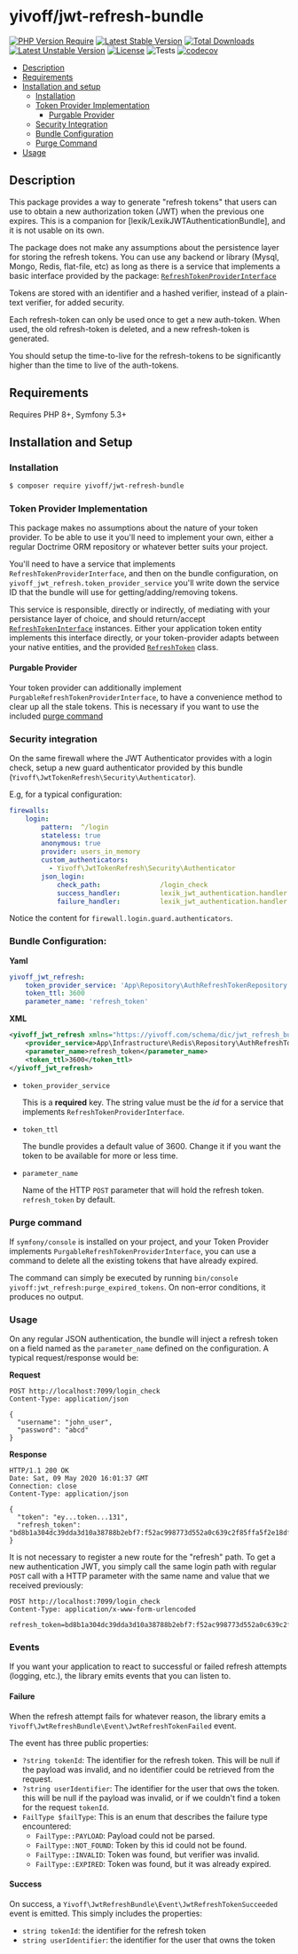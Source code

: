 # yivoff/jwt-refresh-bundle

[![PHP Version Require](http://poser.pugx.org/yivoff/jwt-refresh-bundle/require/php)](https://packagist.org/packages/yivoff/jwt-refresh-bundle)
[![Latest Stable Version](http://poser.pugx.org/yivoff/jwt-refresh-bundle/v)](https://packagist.org/packages/yivoff/jwt-refresh-bundle)
[![Total Downloads](http://poser.pugx.org/yivoff/jwt-refresh-bundle/downloads)](https://packagist.org/packages/yivoff/jwt-refresh-bundle)
[![Latest Unstable Version](http://poser.pugx.org/yivoff/jwt-refresh-bundle/v/unstable)](https://packagist.org/packages/yivoff/jwt-refresh-bundle)
[![License](http://poser.pugx.org/yivoff/jwt-refresh-bundle/license)](https://packagist.org/packages/yivoff/jwt-refresh-bundle)
![Tests](https://github.com/yivi/YivoffJwtRefreshBundle/actions/workflows/bundle_tests.yaml/badge.svg)
[![codecov](https://codecov.io/gh/yivi/YivoffJwtRefreshBundle/branch/master/graph/badge.svg?token=4JDTQ4IDN7)](https://app.codecov.io/gh/yivi/YivoffJwtRefreshBundle)

* [Description](#description)
* [Requirements](#requirements)
* [Installation and setup](#installation-and-setup)
  * [Installation](#installation)
  * [Token Provider Implementation](#token-provider-implementation)
    * [Purgable Provider](#purgable-provider)
  * [Security Integration](#security-integration) 
  * [Bundle Configuration](#bundle-configuration)
  * [Purge Command](#purge-command)
* [Usage](#usage)

## Description 

This package provides a way to generate "refresh tokens" that users can use to obtain a new authorization token (JWT)
when the previous one expires. This is a companion for [lexik/LexikJWTAuthenticationBundle], and it is not usable on its
own.

The package does not make any assumptions about the persistence layer for storing the refresh tokens. You can use any
backend or library (Mysql, Mongo, Redis, flat-file, etc) as long as there is a service that implements a basic interface
provided by the package: [`RefreshTokenProviderInterface`][1]

Tokens are stored with an identifier and a hashed verifier, instead of a plain-text verifier, for added security.

Each refresh-token can only be used once to get a new auth-token. When used, the old refresh-token is deleted, and a new
refresh-token is generated.

You should setup the time-to-live for the refresh-tokens to be significantly higher than the time to live of the
auth-tokens. 

## Requirements

Requires PHP 8+, Symfony 5.3+

## Installation and Setup

### Installation 
```bash
$ composer require yivoff/jwt-refresh-bundle
```
### Token Provider Implementation

This package makes no assumptions about the nature of your token provider. To be able to use it you'll need to implement
your own, either a regular Doctrime ORM repository or whatever better suits your project.

You'll need to have a service that implements `RefreshTokenProviderInterface`, and then on the bundle configuration, on
`yivoff_jwt_refresh.token_provider_service` you'll write down the service ID that the bundle will use for
getting/adding/removing tokens.

This service is responsible, directly or indirectly, of mediating with your persistance layer of choice, and  should
return/accept [`RefreshTokenInterface`][2] instances. Either your application token entity implements this interface
directly, or your token-provider adapts between your native entities, and the provided [`RefreshToken`][3] class.

#### Purgable Provider

Your token provider can additionally implement `PurgableRefreshTokenProviderInterface`, to have a convenience method to 
clear up all the stale tokens. This is necessary if you want to use the included [purge command](#purge-command)

### Security integration

On the same firewall where the JWT Authenticator provides with a login check, setup a new guard authenticator provided
by this bundle (`Yivoff\JwtTokenRefresh\Security\Authenticator`).

E.g, for a typical configuration:

```yaml
firewalls:
    login:
        pattern:  ^/login
        stateless: true
        anonymous: true
        provider: users_in_memory
        custom_authenticators:
          - Yivoff\JwtTokenRefresh\Security\Authenticator
        json_login:
            check_path:               /login_check
            success_handler:          lexik_jwt_authentication.handler.authentication_success
            failure_handler:          lexik_jwt_authentication.handler.authentication_failure 
```

Notice the content for `firewall.login.guard.authenticators`.

### Bundle Configuration:
**Yaml**
```yaml
yivoff_jwt_refresh:
    token_provider_service: 'App\Repository\AuthRefreshTokenRepository'
    token_ttl: 3600
    parameter_name: 'refresh_token'
```

**XML**
```xml
<yivoff_jwt_refresh xmlns="https://yivoff.com/schema/dic/jwt_refresh_bundle">
    <provider_service>App\Infrastructure\Redis\Repository\AuthRefreshTokenRepository</provider_service>
    <parameter_name>refresh_token</parameter_name>
    <token_ttl>3600</token_ttl>
</yivoff_jwt_refresh>
```

* `token_provider_service` 

   This is a **required** key. The string value must be the _id_ for a service that implements
`RefreshTokenProviderInterface`.

* `token_ttl`

   The bundle provides a default value of 3600. Change it if you want the token to be available for more or less time.

* `parameter_name`

    Name of the HTTP `POST` parameter that will hold the refresh token. `refresh_token` by default.

### Purge command
If `symfony/console` is installed on your project, and your Token Provider implements
`PurgableRefreshTokenProviderInterface`, you can use a command to delete all the existing tokens that have already
expired.

The command can simply be executed by running `bin/console yivoff:jwt_refresh:purge_expired_tokens`. On non-error
conditions, it produces no output.

### Usage

On any regular JSON authentication, the bundle will inject a refresh token on a field named as the `parameter_name`
defined on the configuration. A typical request/response would be:

**Request**
```http request
POST http://localhost:7099/login_check
Content-Type: application/json

{
  "username": "john_user",
  "password": "abcd"
}
```
**Response**
```http request
HTTP/1.1 200 OK
Date: Sat, 09 May 2020 16:01:37 GMT
Connection: close
Content-Type: application/json

{
  "token": "ey...token...131",
  "refresh_token": "bd8b1a304dc39dda3d10a38788b2ebf7:f52ac998773d552a0c639c2f85ffa5f2e18df2f1a3f528c9ddc3fcd8c6ba2f31"
}
```

It is not necessary to register a new route for the "refresh" path. To get a new authentication JWT, you simply call the
same login path with regular `POST` call with a HTTP parameter with the same name and value that we received previously:

```http request
POST http://localhost:7099/login_check
Content-Type: application/x-www-form-urlencoded

refresh_token=bd8b1a304dc39dda3d10a38788b2ebf7:f52ac998773d552a0c639c2f85ffa5f2e18df2f1a3f528c9ddc3fcd8c6ba2f31
```
### Events

If you want your application to react to successful or failed refresh attempts (logging, etc.), the library emits events
that you can listen to.

#### Failure

When the refresh attempt fails for whatever reason, the library emits a `Yivoff\JwtRefreshBundle\Event\JwtRefreshTokenFailed`
event. 

The event has three public properties:

* `?string tokenId`: The identifier for the refresh token. This will be null if the payload was invalid, and no
   identifier could be retrieved from the request.
* `?string userIdentifier`: The identifier for the user that ows the token. this will be null if the payload was
   invalid, or if we couldn't find a token for the request `tokenId`.
* `FailType $failType`: This is an enum that describes the failure type encountered:
  * `FailType::PAYLOAD`: Payload could not be parsed.
  * `FailType::NOT_FOUND`: Token by this id could not be found.
  * `FailType::INVALID`:  Token was found, but verifier was invalid.
  * `FailType::EXPIRED`: Token was found, but it was already expired.

#### Success

On success, a `Yivoff\JwtRefreshBundle\Event\JwtRefreshTokenSucceeded` event is emitted. This simply includes the
properties:

* `string tokenId`: the identifier for the refresh token
* `string userIdentifier`: the identifier for the user that owns the token

[1]: https://github.com/yivi/YivoffJwtRefreshBundle/blob/master/Contracts/RefreshTokenProviderInterface.php
[2]: https://github.com/yivi/YivoffJwtRefreshBundle/blob/master/Contracts/RefreshTokenInterface.php
[3]: https://github.com/yivi/YivoffJwtRefreshBundle/blob/master/Model/RefreshToken.php
[4]: https://github.com/lexik/LexikJWTAuthenticationBundle
